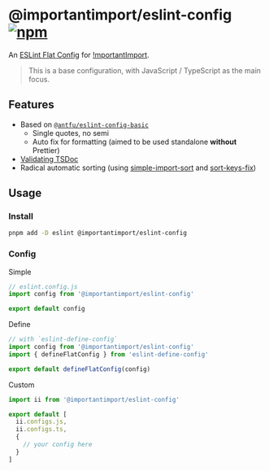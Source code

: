 # @importantimport/eslint-config [![npm](https://img.shields.io/npm/v/@importantimport/eslint-config)](https://npmjs.com/package/@importantimport/eslint-config)

An [ESLint Flat Config](https://eslint.org/docs/latest/use/configure/configuration-files-new) for [!mportantImport](https://github.com/importantimport).

> This is a base configuration, with JavaScript / TypeScript as the main focus.

## Features

- Based on [`@antfu/eslint-config-basic`](https://github.com/antfu/eslint-config/tree/main/packages/eslint-config-basic)
  - Single quotes, no semi
  - Auto fix for formatting (aimed to be used standalone **without** Prettier)
- [Validating TSDoc](https://github.com/microsoft/tsdoc/tree/main/eslint-plugin)
- Radical automatic sorting (using [simple-import-sort](https://github.com/lydell/eslint-plugin-simple-import-sort) and [sort-keys-fix](https://github.com/leo-buneev/eslint-plugin-sort-keys-fix))

## Usage

### Install

```bash
pnpm add -D eslint @importantimport/eslint-config
```

### Config

Simple

```js
// eslint.config.js
import config from '@importantimport/eslint-config'

export default config
```

Define

```js
// with `eslint-define-config`
import config from '@importantimport/eslint-config'
import { defineFlatConfig } from 'eslint-define-config'

export default defineFlatConfig(config)
```

Custom

```js
import ii from '@importantimport/eslint-config'

export default [
  ii.configs.js,
  ii.configs.ts,
  {
    // your config here
  }
]
```
